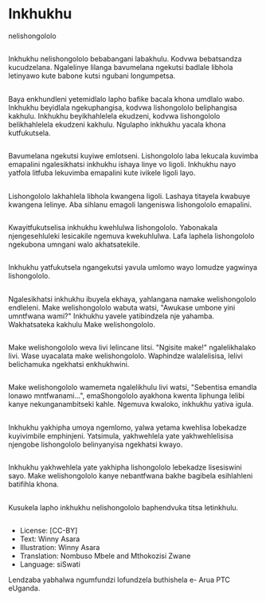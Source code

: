 # Inkhukhu
nelishongololo

##
Inkhukhu nelishongololo
bebabangani labakhulu.
Kodvwa bebatsandza
kucudzelana. Ngalelinye lilanga
bavumelana ngekutsi badlale
libhola letinyawo kute babone
kutsi ngubani longumpetsa.


##
Baya enkhundleni yetemidlalo
lapho bafike bacala khona
umdlalo wabo. Inkhukhu
beyidlala ngekuphangisa,
kodvwa lishongololo
beliphangisa kakhulu. Inkhukhu
beyikhahlelela ekudzeni,
kodvwa lishongololo
belikhahlelela ekudzeni
kakhulu. Ngulapho inkhukhu
yacala khona kutfukutsela.


##
Bavumelana ngekutsi kuyiwe
emlotseni. Lishongololo laba
lekucala kuvimba emapalini
ngalesikhatsi inkhukhu ishaya
linye vo ligoli. Inkhukhu nayo
yatfola litfuba lekuvimba
emapalini kute ivikele ligoli
layo.


##
Lishongololo lakhahlela libhola
kwangena ligoli. Lashaya
titayela kwabuye kwangena
lelinye. Aba sihlanu emagoli
langeniswa lishongololo
emapalini.


##
Kwayitfukutselisa inkhukhu
kwehlulwa lishongololo.
Yabonakala njengesehluleki
lesicakile ngemuva
kwekuhlulwa. Lafa laphela
lishongololo ngekubona
umngani walo akhatsatekile.


##
Inkhukhu yatfukutsela
ngangekutsi yavula umlomo
wayo lomudze yagwinya
lishongololo.


##
Ngalesikhatsi inkhukhu ibuyela
ekhaya, yahlangana namake
welishongololo endleleni. Make
welishongololo wabuta watsi,
"Awukase umbone yini
umntfwana wami?" Inkhukhu
yavele yatibindzela nje
yahamba. Wakhatsateka
kakhulu Make welishongololo.


##
Make welishongololo weva livi
lelincane litsi. "Ngisite make!"
ngalelikhalako livi. Wase
uyacalata make welishongololo.
Waphindze walalelisisa, lelivi
belichamuka ngekhatsi
enkhukhwini.


##
Make welishongololo
wamemeta ngalelikhulu livi
watsi, "Sebentisa emandla
lonawo mntfwanami...",
emaShongololo ayakhona
kwenta liphunga lelibi kanye
nekunganambitseki kahle.
Ngemuva kwaloko, inkhukhu
yativa igula.


##
Inkhukhu yakhipha umoya
ngemlomo, yalwa yetama
kwehlisa lobekadze kuyivimbile
emphinjeni. Yatsimula,
yakhwehlela yate
yakhwehlelisisa njengobe
lishongololo belinyanyisa
ngekhatsi kwayo.


##
Inkhukhu yakhwehlela yate
yakhipha lishongololo
lebekadze lisesiswini sayo.
Make welishongololo kanye
nebantfwana bakhe bagibela
esihlahleni batifihla khona.


##
Kusukela lapho inkhukhu
nelishongololo baphendvuka
titsa letinkhulu.


##
* License: [CC-BY]
* Text: Winny Asara
* Illustration: Winny Asara
* Translation: Nombuso Mbele and Mthokozisi Zwane
* Language: siSwati

Lendzaba yabhalwa ngumfundzi
lofundzela buthishela e- Arua PTC eUganda.
